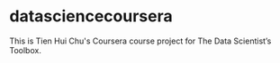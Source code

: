 # datasciencecoursera
This is Tien Hui Chu's Coursera course project for The Data Scientist’s Toolbox.
